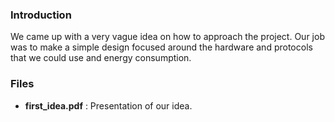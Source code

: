 ### Introduction
We came up with a very vague idea on how to approach the project.
Our job was to make a simple design focused around the hardware and protocols that we could use and energy consumption.

### Files
+ **first_idea.pdf** : Presentation of our idea.

